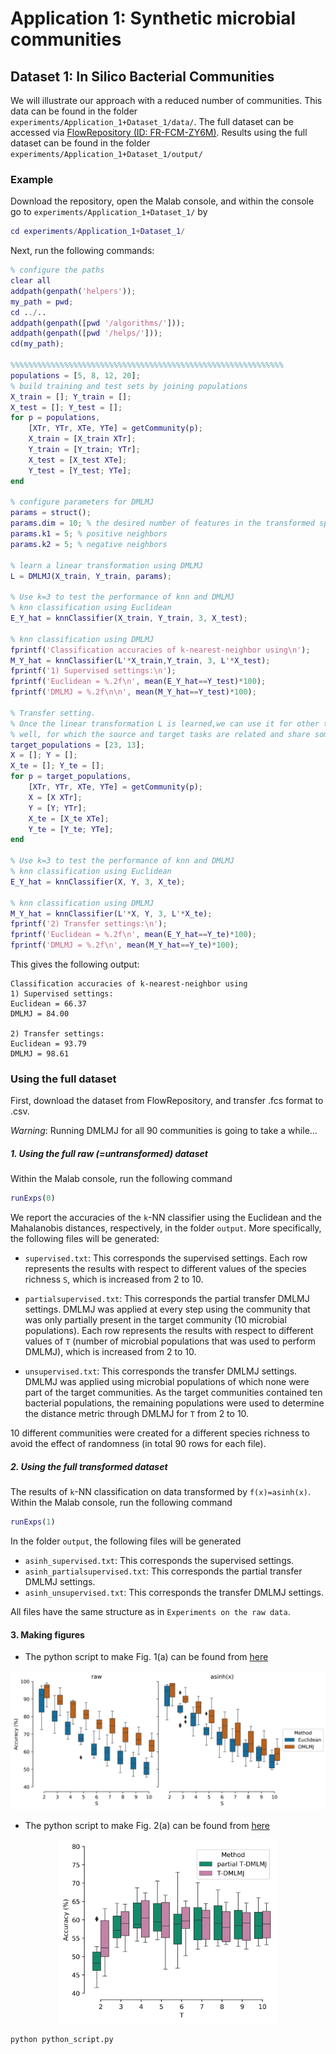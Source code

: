 # Application 1: Synthetic microbial communities
## Dataset 1: In Silico Bacterial Communities
We will illustrate our approach with a reduced number of communities. This data can be found in the folder ``experiments/Application_1+Dataset_1/data/``. The full dataset can be accessed via [FlowRepository (ID: FR-FCM-ZY6M)](https://flowrepository.org/experiments/1238). 
Results using the full dataset can be found in the folder ``experiments/Application_1+Dataset_1/output/``

### Example
Download the repository, open the Malab console, and within the console go to ``experiments/Application_1+Dataset_1/`` by
```matlab
cd experiments/Application_1+Dataset_1/
```
Next, run the following commands:
```matlab
% configure the paths
clear all
addpath(genpath('helpers'));
my_path = pwd;
cd ../..
addpath(genpath([pwd '/algorithms/']));
addpath(genpath([pwd '/helps/']));
cd(my_path);

%%%%%%%%%%%%%%%%%%%%%%%%%%%%%%%%%%%%%%%%%%%%%%%%%%%%%%%%%%%%%
populations = [5, 8, 12, 20];
% build training and test sets by joining populations
X_train = []; Y_train = [];
X_test = []; Y_test = [];
for p = populations,
    [XTr, YTr, XTe, YTe] = getCommunity(p);
    X_train = [X_train XTr];
    Y_train = [Y_train; YTr];
    X_test = [X_test XTe];
    Y_test = [Y_test; YTe];
end

% configure parameters for DMLMJ
params = struct();
params.dim = 10; % the desired number of features in the transformed space.
params.k1 = 5; % positive neighbors
params.k2 = 5; % negative neighbors

% learn a linear transformation using DMLMJ
L = DMLMJ(X_train, Y_train, params);

% Use k=3 to test the performance of knn and DMLMJ
% knn classification using Euclidean
E_Y_hat = knnClassifier(X_train, Y_train, 3, X_test);

% knn classification using DMLMJ
fprintf('Classification accuracies of k-nearest-neighbor using\n');
M_Y_hat = knnClassifier(L'*X_train,Y_train, 3, L'*X_test);
fprintf('1) Supervised settings:\n');
fprintf('Euclidean = %.2f\n', mean(E_Y_hat==Y_test)*100);
fprintf('DMLMJ = %.2f\n\n', mean(M_Y_hat==Y_test)*100);

% Transfer setting.
% Once the linear transformation L is learned,we can use it for other tasks as
% well, for which the source and target tasks are related and share some common structure.
target_populations = [23, 13];
X = []; Y = [];
X_te = []; Y_te = [];
for p = target_populations,
    [XTr, YTr, XTe, YTe] = getCommunity(p);
    X = [X XTr];
    Y = [Y; YTr];
    X_te = [X_te XTe];
    Y_te = [Y_te; YTe];
end

% Use k=3 to test the performance of knn and DMLMJ
% knn classification using Euclidean
E_Y_hat = knnClassifier(X, Y, 3, X_te);

% knn classification using DMLMJ
M_Y_hat = knnClassifier(L'*X, Y, 3, L'*X_te);
fprintf('2) Transfer settings:\n');
fprintf('Euclidean = %.2f\n', mean(E_Y_hat==Y_te)*100);
fprintf('DMLMJ = %.2f\n', mean(M_Y_hat==Y_te)*100);
```

This gives the following output: 
```
Classification accuracies of k-nearest-neighbor using
1) Supervised settings:
Euclidean = 66.37
DMLMJ = 84.00

2) Transfer settings:
Euclidean = 93.79
DMLMJ = 98.61
```

### Using the full dataset

First, download the dataset from FlowRepository, and transfer .fcs format to .csv. 

_Warning_: Running DMLMJ for all 90 communities is going to take a while...

##### 1. Using the full raw (=untransformed) dataset
Within the Malab console, run the following command
```matlab
runExps(0)
```
We report the accuracies of the `k`-NN classifier using the Euclidean and the Mahalanobis distances, respectively, in the folder ``output``. More specifically, the following files will be generated:

- ``supervised.txt``: This corresponds the supervised settings. Each row represents the results with respect to different values of the species richness ``S``, which is increased from 2 to 10.

- ``partialsupervised.txt``: This corresponds the partial transfer DMLMJ settings. DMLMJ was applied at every step using the community that was only partially present in
the target community (10 microbial populations). Each row represents the results with respect to different values of ``T`` (number of microbial populations that was used to perform DMLMJ), which is increased from 2 to 10.
- ``unsupervised.txt``: This corresponds the transfer DMLMJ settings. DMLMJ was applied using microbial populations of which none were part of the target communities. As the target communities contained ten bacterial populations, the remaining populations were used to determine the distance metric through DMLMJ for ``T`` from 2 to 10.

10 different communities were created for a different species richness to avoid the effect of randomness (in total 90 rows for each file).

##### 2. Using the full transformed dataset
The results of ``k``-NN classification on data transformed by ``f(x)=asinh(x)``. Within the Malab console, run the following command
```matlab
runExps(1)
```
In the folder ``output``, the following files will be generated
- ``asinh_supervised.txt``: This corresponds the supervised settings.
- ``asinh_partialsupervised.txt``: This corresponds the partial transfer DMLMJ settings.
- ``asinh_unsupervised.txt``: This corresponds the transfer DMLMJ settings.

All files have the same structure as in ``Experiments on the raw data``.

#### 3. Making figures
- The python script to make Fig. 1(a) can be found from [here](make_supervised_figure.py)
<p align="center">
  <img src="./output/output.png" width="700"/>
</p>

- The python script to make Fig. 2(a) can be found from [here](make_transfer_figure.py)
<p align="center">
  <img src="./output/transfer.png" width="350"/>
</p>

```bash
python python_script.py
```

